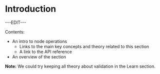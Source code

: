 ﻿---
sidebar_position: 1
---

# Introduction

---EDIT---

Contents:

- An intro to node operations
	- Links to the main key concepts and theory related to this section
	- A link to the API reference
- An overview of the section

**Note:** We could try keeping all theory about validation in the Learn section.